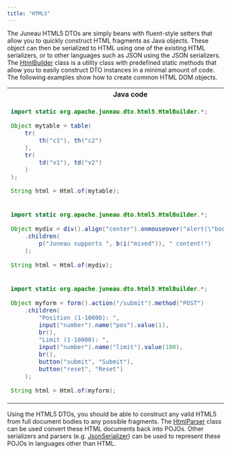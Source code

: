 ```yaml
---
title: "HTML5"
---
```


The Juneau HTML5 DTOs are simply beans with fluent-style setters that allow you to quickly construct HTML fragments as
Java objects.
These object can then be serialized to HTML using one of the existing HTML serializers, or to other languages such as
JSON using the JSON serializers.
The [HtmlBuilder]({{API_DOCS}}/org/apache/juneau/dto/html5/HtmlBuilder.html) class is a utility class with predefined
static methods that allow you to easily construct DTO instances in a minimal amount of code.
The following examples show how to create common HTML DOM objects.

<table class="code-table">
<tr>
<th>Java code</th>
<th>HTML</th>
</tr>
<tr>
<td>

```java
import static org.apache.juneau.dto.html5.HtmlBuilder.*;

Object mytable = table(
    tr(
        th("c1"), th("c2")
    ),
    tr(
        td("v1"), td("v2")
    )
);

String html = Html.of(mytable);
```

</td>
<td>

```html
<table>
    <tr>
        <th>c1</th>
        <th>c2</th>
    </tr>
    <tr>
        <td>v1</td>
        <td>v2</td>
    </tr>
</table>
```

</td>
</tr>
<tr>
<td>

```java
import static org.apache.juneau.dto.html5.HtmlBuilder.*;

Object mydiv = div().align("center").onmouseover("alert(\"boo!\");")
    .children(
        p("Juneau supports ", b(i("mixed")), " content!")
    );

String html = Html.of(mydiv);
```

</td>
<td>

```html
<div align='center' onmouseover='alert("boo!");'>
    <p>Juneau supports <b><i>mixed</i></b> content!</p>
</div>
```

</td>
</tr>
<tr>
<td>

```java
import static org.apache.juneau.dto.html5.HtmlBuilder.*;

Object myform = form().action("/submit").method("POST")
    .children(
        "Position (1-10000): ",
        input("number").name("pos").value(1),
        br(),
        "Limit (1-10000): ",
        input("number").name("limit").value(100),
        br(),
        button("submit", "Submit"),
        button("reset", "Reset")
    );

String html = Html.of(myform);
```

</td>
<td>

```html
<form action='/submit' method='POST'>
    Position (1-10000):
    <input name='pos' type='number' value='1'/>
    <br/>
    Limit (1-10000):
    <input name='limit' type='number' value='100'/>
    <br/>
    <button type='submit'>Submit</button>
    <button type='reset'>Reset</button>
</form>
```

</td>
</tr>
</table>

Using the HTML5 DTOs, you should be able to construct any valid HTML5 from full document bodies to any possible
fragments.
The [HtmlParser]({{API_DOCS}}/org/apache/juneau/html/HtmlParser.html) class can be used convert these HTML documents
back into POJOs.
Other serializers and parsers (e.g.
[JsonSerializer]({{API_DOCS}}/org/apache/juneau/json/JsonSerializer.html)) can be used to represent these POJOs in
languages other than HTML.
